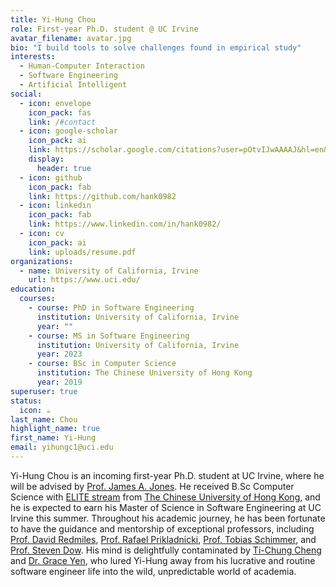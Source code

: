```yaml
---
title: Yi-Hung Chou
role: First-year Ph.D. student @ UC Irvine
avatar_filename: avatar.jpg
bio: "I build tools to solve challenges found in empirical study"
interests:
  - Human-Computer Interaction
  - Software Engineering
  - Artificial Intelligent
social:
  - icon: envelope
    icon_pack: fas
    link: /#contact
  - icon: google-scholar
    icon_pack: ai
    link: https://scholar.google.com/citations?user=pOtvIJwAAAAJ&hl=en&authuser=2
    display:
      header: true
  - icon: github
    icon_pack: fab
    link: https://github.com/hank0982
  - icon: linkedin
    icon_pack: fab
    link: https://www.linkedin.com/in/hank0982/
  - icon: cv
    icon_pack: ai
    link: uploads/resume.pdf
organizations:
  - name: University of California, Irvine
    url: https://www.uci.edu/
education:
  courses:
    - course: PhD in Software Engineering
      institution: University of California, Irvine
      year: ""
    - course: MS in Software Engineering
      institution: University of California, Irvine
      year: 2023
    - course: BSc in Computer Science
      institution: The Chinese University of Hong Kong
      year: 2019
superuser: true
status:
  icon: ☕️
last_name: Chou
highlight_name: true
first_name: Yi-Hung
email: yihungc1@uci.edu
---
```

Yi-Hung Chou is an incoming first-year Ph.D. student at UC Irvine, where he will be advised by [Prof. James A. Jones](https://jamesajones.com/). He received B.Sc Computer Science with [ELITE stream](https://www.erg.cuhk.edu.hk/erg/Elite) from [The Chinese University of Hong Kong](https://www.cuhk.edu.hk/english/index.html), and he is expected to earn his Master of Science in Software Engineering at UC Irvine this summer. Throughout his academic journey, he has been fortunate to have the guidance and mentorship of exceptional professors, including [Prof. David Redmiles](https://redmiles.ics.uci.edu/), [Prof. Rafael Prikladnicki](https://www.inf.pucrs.br/rafael/), [Prof. Tobias Schimmer](https://www.linkedin.com/in/tobiashildenbrand/), and [Prof. Steven Dow](https://spdow.ucsd.edu/). His mind is delightfully contaminated by [Ti-Chung Cheng](https://tichung.com/about/) and [Dr. Grace Yen](https://gracetfg2.github.io/), who lured Yi-Hung away from his lucrative and routine software engineer life into the wild, unpredictable world of academia.



